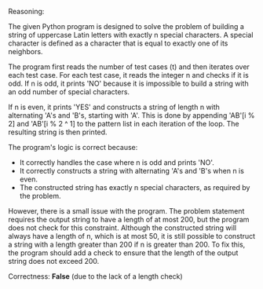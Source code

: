Reasoning:

The given Python program is designed to solve the problem of building a string of uppercase Latin letters with exactly n special characters. A special character is defined as a character that is equal to exactly one of its neighbors.

The program first reads the number of test cases (t) and then iterates over each test case. For each test case, it reads the integer n and checks if it is odd. If n is odd, it prints 'NO' because it is impossible to build a string with an odd number of special characters.

If n is even, it prints 'YES' and constructs a string of length n with alternating 'A's and 'B's, starting with 'A'. This is done by appending 'AB'[i % 2] and 'AB'[i % 2 ^ 1] to the pattern list in each iteration of the loop. The resulting string is then printed.

The program's logic is correct because:

* It correctly handles the case where n is odd and prints 'NO'.
* It correctly constructs a string with alternating 'A's and 'B's when n is even.
* The constructed string has exactly n special characters, as required by the problem.

However, there is a small issue with the program. The problem statement requires the output string to have a length of at most 200, but the program does not check for this constraint. Although the constructed string will always have a length of n, which is at most 50, it is still possible to construct a string with a length greater than 200 if n is greater than 200. To fix this, the program should add a check to ensure that the length of the output string does not exceed 200.

Correctness: **False** (due to the lack of a length check)